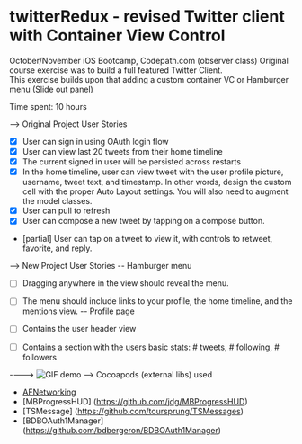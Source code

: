 twitterRedux - revised Twitter client with Container View Control
=================
October/November iOS Bootcamp, Codepath.com (observer class)
Original course exercise was to build a full featured Twitter Client.  
This exercise builds upon that adding a custom container VC or Hamburger menu (Slide out panel)

Time spent:  10 hours


--> Original Project User Stories
* [x] User can sign in using OAuth login flow
* [x] User can view last 20 tweets from their home timeline
* [x] The current signed in user will be persisted across restarts
* [x] In the home timeline, user can view tweet with the user profile picture, username, tweet text, and timestamp. In other words, design the custom cell with the proper Auto Layout settings. You will also need to augment the model classes.
* [x] User can pull to refresh
* [x] User can compose a new tweet by tapping on a compose button.
* [partial] User can tap on a tweet to view it, with controls to retweet, favorite, and reply.

--> New Project User Stories
--   Hamburger menu
* [ ] Dragging anywhere in the view should reveal the menu.
* [ ] The menu should include links to your profile, the home timeline, and the mentions view.
--   Profile page
* [ ] Contains the user header view
* [ ] Contains a section with the users basic stats: # tweets, # following, # followers


----> ![GIF demo](twitterDemo.gif)
--> Cocoapods (external libs) used

* [AFNetworking](https://github.com/AFNetworking/AFNetworking)
* [MBProgressHUD] (https://github.com/jdg/MBProgressHUD)
* [TSMessage] (https://github.com/toursprung/TSMessages)
* [BDBOAuth1Manager] (https://github.com/bdbergeron/BDBOAuth1Manager)
